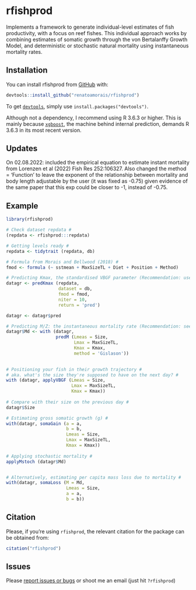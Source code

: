 
<!-- README.md is generated from README.Rmd. Please edit that file -->

# rfishprod

<!-- badges: start -->
<!-- badges: end -->

Implements a framework to generate individual-level estimates of fish
productivity, with a focus on reef fishes. This individual approach
works by combining estimates of somatic growth through the von
Bertalanffy Growth Model, and deterministic or stochastic natural
mortality using instantaneous mortality rates.

## Installation

You can install rfishprod from
[GitHub](https://github.com/renatoamorais/rfishprod) with:

``` r
devtools::install_github("renatoamorais/rfishprod")
```

To get
[`devtools`](https://cran.r-project.org/web/packages/devtools/index.html),
simply use `install.packages("devtools")`.

Although not a dependency, I recommend using R 3.6.3 or higher. This is
mainly because [`xgboost`](https://CRAN.R-project.org/package=xgboost),
the machine behind internal prediction, demands R 3.6.3 in its most
recent version.

## Updates

On 02.08.2022: included the empirical equation to estimate instant
mortality from Lorenzen et al (2022) Fish Res 252:106327. Also changed
the method = ‘Function’ to leave the exponent of the relationship
between mortality and body length adjustable by the user (it was fixed
as -0.75) given evidence of the same paper that this exp could be closer
to -1, instead of -0.75.

## Example

``` r
library(rfishprod)

# Check dataset repdata #
(repdata <- rfishprod:::repdata)

# Getting levels ready #
repdata <- tidytrait (repdata, db)

# Formula from Morais and Bellwood (2018) #
fmod <- formula (~ sstmean + MaxSizeTL + Diet + Position + Method)

# Predicting Kmax, the standardised VBGF parameter (Recommendation: use 100s to 1000s iterations) #
datagr <- predKmax (repdata, 
                    dataset = db,
                    fmod = fmod,
                    niter = 10,
                    return = 'pred')

datagr <- datagr$pred

# Predicting M/Z: the instantaneous mortality rate (Recommendation: see help file for) #
datagr$Md <- with (datagr,
                   predM (Lmeas = Size,
                          Lmax = MaxSizeTL,
                          Kmax = Kmax,
                          method = 'Gislason'))
                           

# Positioning your fish in their growth trajectory #
# aka. what's the size they're supposed to have on the next day? #
with (datagr, applyVBGF (Lmeas = Size,
                         Lmax = MaxSizeTL,
                         Kmax = Kmax))
                         
# Compare with their size on the previous day #
datagr$Size

# Estimating gross somatic growth (g) #
with(datagr, somaGain (a = a,
                       b = b,
                       Lmeas = Size,
                       Lmax = MaxSizeTL,
                       Kmax = Kmax))
                              
# Applying stochastic mortality #
applyMstoch (datagr$Md)


# Alternatively, estimating per capita mass loss due to mortality #
with(datagr, somaLoss (M = Md,
                       Lmeas = Size,
                       a = a,
                       b = b))
```

## Citation

Please, if you’re using `rfishprod`, the relevant citation for the
package can be obtained from:

``` r
citation("rfishprod")
```

## Issues

Please [report issues or
bugs](https://github.com/renatoamorais/rfishprod/issues) or shoot me an
email (just hit `?rfishprod`)
